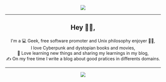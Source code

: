 <div align="center">
    <img src="https://media1.tenor.com/images/ba6d7d37fa1e4ca966ac7328bf43b96c/tenor.gif?itemid=18657810">
</div>

---

## <p align="center">Hey 👋🏻, </p>
<p align="center">
    I'm a 💻 Geek, free software promoter and Unix philosophy enjoyer 👨‍💻,<br>
    I love Cyberpunk and dystopian books and movies,<br>
    📖 Love learning new things and sharing my learnings in my blog, <br>
    ✍️ On my free time I write a blog about good pratices in differents domains. <br>
</p>

---
<div align="center">
    <img src="https://github-readme-stats.vercel.app/api/wakatime?username=oxbian&api_domain=wakapi.arka.rocks&bg_color=1A202C&title_color=2F855A&icon_color=2F855A&text_color=ffffff&custom_title=Wakapi%20Week%20Stats&layout=compac">
</div>
